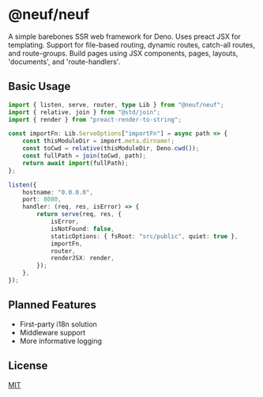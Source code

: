 # @neuf/neuf

A simple barebones SSR web framework for Deno. Uses preact JSX for templating. Support for file-based routing, dynamic routes, catch-all routes, and route-groups. Build pages using JSX components, pages, layouts, 'documents', and 'route-handlers'.

## Basic Usage

```ts
import { listen, serve, router, type Lib } from "@neuf/neuf";
import { relative, join } from "@std/join";
import { render } from "preact-render-to-string";

const importFn: Lib.ServeOptions["importFn"] = async path => {
    const thisModuleDir = import.meta.dirname!;
    const toCwd = relative(thisModuleDir, Deno.cwd());
    const fullPath = join(toCwd, path);
    return await import(fullPath);
};

listen({
    hostname: "0.0.0.0",
    port: 8080,
    handler: (req, res, isError) => {
        return serve(req, res, {
            isError,
            isNotFound: false,
            staticOptions: { fsRoot: "src/public", quiet: true },
            importFn,
            router,
            renderJSX: render,
        });
    },
});
```

## Planned Features

- First-party i18n solution
- Middleware support
- More informative logging

## License

[MIT](LICENSE)
